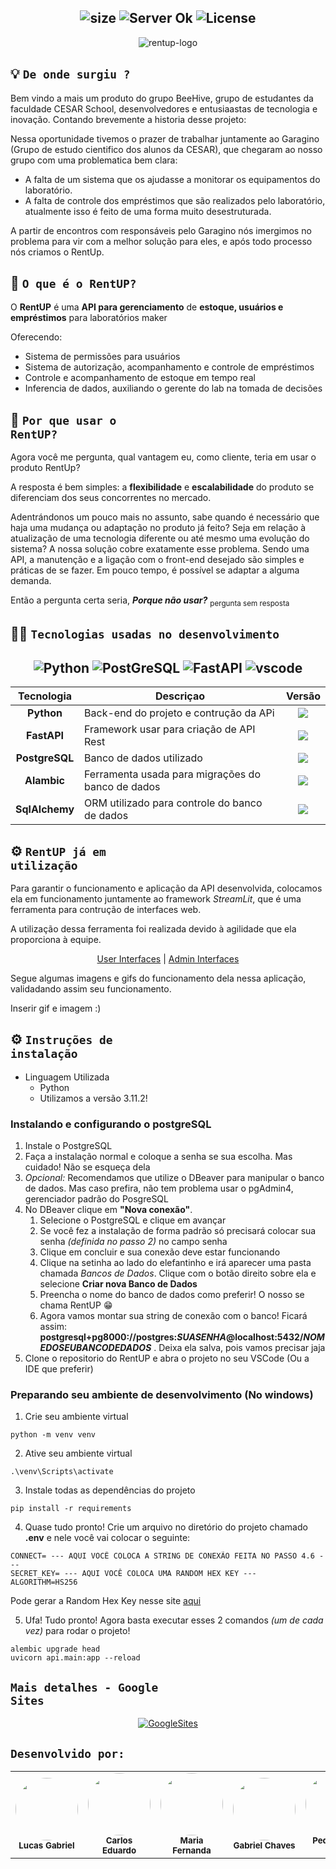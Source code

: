 <h2 align="center">
 <img src="https://img.shields.io/badge/REPO Size-231 KB-blue?style=for-the-badge" alt="size" />
  <img src="https://img.shields.io/badge/Languages-1-blue?style=for-the-badge" alt="Server Ok" />
  <img src="https://img.shields.io/badge/License-MIT-blue?color=blue&style=for-the-badge" alt="License" />
</h2>
<div align="center" alt="RentUpLogo">
 
 ![rentup-logo](https://github.com/BeHive-CESAR/RentUP/assets/114539692/0e52f689-4465-459c-ba1c-0bd0cc6ea1c4)

</div>

## 💡 <code>De onde surgiu ?</code>
Bem vindo a mais um produto do grupo BeeHive, grupo de estudantes da faculdade CESAR School, desenvolvedores e entusiaastas de tecnologia e inovação.
Contando brevemente a historia desse projeto:

Nessa oportunidade tivemos o prazer de trabalhar juntamente ao Garagino (Grupo de estudo cientifico dos alunos da CESAR), que chegaram ao nosso grupo com uma problematica bem clara:
- A falta de um sistema que os ajudasse a monitorar os equipamentos do laboratório.
- A falta de controle dos empréstimos que são realizados pelo laboratório,  atualmente isso é feito de uma forma muito desestruturada.

A partir de encontros com responsáveis pelo Garagino nós imergimos no problema para vir com a melhor solução para eles, e após todo processo nós criamos o RentUp.

## 🤔 <code>O que é o RentUP? </code>
O **RentUP** é uma **API para gerenciamento** de **estoque, usuários e empréstimos** para laboratórios maker

Oferecendo:
- Sistema de permissões para usuários
- Sistema de autorização, acompanhamento e controle de empréstimos
- Controle e acompanhamento de estoque em tempo real
- Inferencia de dados, auxiliando o gerente do lab na tomada de decisões

## 🦄 <code>Por que usar o RentUP?</code>
  
Agora você me pergunta, qual vantagem eu, como cliente, teria em usar o produto RentUp?

A resposta é bem simples: a **flexibilidade** e **escalabilidade** do produto se diferenciam dos seus concorrentes no mercado.

Adentrándonos um pouco mais no assunto, sabe quando é necessário que haja uma mudança ou adaptação no produto já feito? Seja em relação à atualização de uma tecnologia diferente ou até mesmo uma evolução do sistema? A nossa solução cobre exatamente esse problema. Sendo uma API, a manutenção e a ligação com o front-end desejado são simples e práticas de se fazer. Em pouco tempo, é possível se adaptar a alguma demanda.

Então a pergunta certa seria, ***Porque não usar?*** <sub>pergunta sem resposta</sub> 

## 🧑‍💻 <code>Tecnologias usadas no desenvolvimento</code>

<h2 align="center">
  <img src="https://img.shields.io/badge/Python-FFD43B?style=for-the-badge&logo=python&logoColor=blue" alt="Python" />
  
  <img src="https://img.shields.io/badge/PostgreSQL-316192?style=for-the-badge&logo=postgresql&logoColor=white" alt="PostGreSQL" />
  <img src="https://img.shields.io/badge/fastapi-109989?style=for-the-badge&logo=FASTAPI&logoColor=white" alt="FastAPI" />
  <img src="https://img.shields.io/badge/Visual_Studio_Code-0078D4?style=for-the-badge&logo=visual%20studio%20code&logoColor=white" alt="vscode" />
</h2>

<div align="center">

| Tecnologia | Descriçao | Versão |
|:---:|---------|:-----------:|
|  **Python**  |Back-end do projeto e contrução da APi| <img src="https://img.shields.io/badge/3.11.2-black" /> |
|  **FastAPI**  |Framework usar para criação de API Rest|    <img src="https://img.shields.io/badge/0.103.2-black" />       |
|  **PostgreSQL**  |Banco de dados utilizado|    <img src="https://img.shields.io/badge/15.3-black" /> |
|  **Alambic**  | Ferramenta usada para migrações do banco de dados |    <img src="https://img.shields.io/badge/1.12.1-black" /> |
|  **SqlAlchemy**  | ORM utilizado para controle do banco de dados |    <img src="https://img.shields.io/badge/2.0.20-black" /> |

</div>

## ⚙️ <code>RentUP já em utilização</code>
Para garantir o funcionamento e aplicação da API desenvolvida, colocamos ela em funcionamento juntamente ao framework *StreamLit*, que é uma ferramenta para contrução de interfaces web.

A utilização dessa ferramenta foi realizada devido à agilidade que ela proporciona à equipe.

<div align="center" justify-content= "space-around">

[User Interfaces](https://github.com/BeHive-CESAR/frontUserRentUp) |
[Admin Interfaces](https://github.com/BeHive-CESAR/frontAdmRentUp)

</div>


Segue algumas imagens e gifs do funcionamento dela nessa aplicação, validadando assim seu funcionamento.

Inserir gif e imagem :)

## ⚙️ <code>Instruções de instalação</code>

- Linguagem Utilizada
    - Python
    -  Utilizamos a versão 3.11.2!
### Instalando e configurando o postgreSQL
1. Instale o <a src="https://www.postgresql.org/download/">PostgreSQL</a>
2. Faça a instalação normal e coloque a senha se sua escolha. Mas cuidado! Não se esqueça dela
3. *Opcional:* Recomendamos que utilize o <a src="https://dbeaver.io/download/">DBeaver</a> para manipular o banco de dados. Mas caso prefira, não tem problema usar o pgAdmin4, gerenciador padrão do PosgreSQL
4. No DBeaver clique em **"Nova conexão"**. 
    1. Selecione o PostgreSQL e clique em avançar
    2. Se você fez a instalação de forma padrão só precisará colocar sua senha *(definida no passo 2)* no campo senha
    3. Clique em concluir e sua conexão deve estar funcionando
    4. Clique na setinha ao lado do elefantinho e irá aparecer uma pasta chamada *Bancos de Dados*. Clique com o  botão direito sobre ela e selecione **Criar nova Banco de Dados**
    5. Preencha o nome do banco de dados como preferir! O nosso se chama RentUP 😁
    6. Agora vamos montar sua string de conexão com o banco! Ficará assim: **postgresql+pg8000://postgres:*SUASENHA*@localhost:5432/*NOMEDOSEUBANCODEDADOS*** . Deixa ela salva, pois vamos precisar jaja
5. Clone o repositorio do RentUP e abra o projeto no seu VSCode (Ou a IDE que preferir)
### Preparando seu ambiente de desenvolvimento (No windows)
1. Crie seu ambiente virtual 
```
python -m venv venv
```
2. Ative seu ambiente virtual
```
.\venv\Scripts\activate
```
3. Instale todas as dependências do projeto
```
pip install -r requirements
```
4. Quase tudo pronto! Crie um arquivo no diretório do projeto chamado **.env** e nele você vai colocar o seguinte:
```
CONNECT= --- AQUI VOCÊ COLOCA A STRING DE CONEXÃO FEITA NO PASSO 4.6 ---
SECRET_KEY= --- AQUI VOCÊ COLOCA UMA RANDOM HEX KEY ---
ALGORITHM=HS256
``` 
Pode gerar a Random Hex Key nesse site <a href="https://www.browserling.com/tools/random-hex">aqui</a>

5. Ufa! Tudo pronto! Agora basta executar esses 2 comandos *(um de cada vez)* para rodar o projeto!
```
alembic upgrade head
uvicorn api.main:app --reload
```

## <code>Mais detalhes - Google Sites</code>
<div align="center">
 <a href="">
  
  [![GoogleSites](https://img.shields.io/badge/Acessar%20Site%20-Google%20Sites-%)](https://sites.google.com/cesar.school/beehive/início)

</a>
</div>


##
## <code>Desenvolvido por:</code>
<div align="center">
  <table>
    <tr>
      <td align="center"><img style="border-radius: 50%;" src="https://avatars.githubusercontent.com/LucasGdBS?v=4" width="100px;" alt=""/><br /><sub><b>Lucas Gabriel</b></sub></a><br /></a></td>
      <td align="center"><img style="border-radius: 50%;" src="https://avatars.githubusercontent.com/Carlos3du" width="100px;" alt=""/><br /><sub><b>Carlos Eduardo</b></sub></a><br /></a></td>
      <td align="center"><img style="border-radius: 50%;" src="https://avatars.githubusercontent.com/FernandaFBMarques" width="100px;" alt=""/><br /><sub><b>Maria Fernanda</b></sub></a><br /></a></td>
      <td align="center"><img style="border-radius: 50%;" src="https://avatars.githubusercontent.com/Gabriel-Chaves0" width="100px;" alt=""/><br /><sub><b>Gabriel Chaves</b></sub></a><br /></a></td>
      <td align="center"><img style="border-radius: 50%;" src="https://avatars.githubusercontent.com/PedroVillasBoas" width="100px;" alt=""/><br /><sub><b>Pedro Villas Boas</b></sub></a><br /></a></td>
      <td align="center"><img style="border-radius: 50%;" src="https://avatars.githubusercontent.com/Caiobadv" width="100px;" alt=""/><br /><sub><b>Caio Barreto</b></sub></a><br /></a></td>
    </tr>
  </table>
</div>
